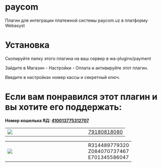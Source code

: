 # paycom
Плагин для интеграции платежной системы paycom.uz в платформу Webasyst

# Установка
<p>
Скопируйте папку этого плагина на ваш сервер в wa-plugins/payment
</p>
<p>
Зайдите в Магазин - Настройки - Оплата и активируйте этот плагин.
</p>
<p>
Введите в настройках номер кассы и секретный ключ.
</p>

# Если вам понравился этот плагин и вы хотите его поддержать:
<p><strong>
	Номер кошелька ЯД: <a href="https://money.yandex.ru/to/410013775312707" target="_blank">410013775312707</a>
	</strong><br>
</p>
<table>
<tbody>
<tr>
	<td width="250">
		<a href="https://qiwi.com/p/79180818080" target="_blank"><img src="https://corp.qiwi.com//dam/jcr:95ab4e1a-0291-4a91-93a3-4ed0dbf15a8d/qiwi-2x-koshelek.png"></a>
	</td>
	<td>
		<a href="https://qiwi.com/p/79180818080" target="_blank">79180818080</a>
	</td>
</tr>
</tbody>
</table>
<table cellspacing="0" border="0">
<tbody>
<tr>
	<td width="250">
		<img src="https://www.webmoney.ru/img/icons/wmlogo_vector_blue.png">
	</td>
	<td>
		R314489779320<br>Z084070737467<br>E701345586047<br>
	</td>
</tr>
</tbody>
</table>

